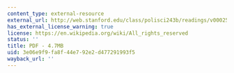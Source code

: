 ```yaml
---
content_type: external-resource
external_url: http://web.stanford.edu/class/polisci243b/readings/v0002542.pdf
has_external_license_warning: true
license: https://en.wikipedia.org/wiki/All_rights_reserved
status: ''
title: PDF - 4.7MB
uid: 3e06e9f9-fa8f-44e7-92e2-d477291993f5
wayback_url: ''
---
```


